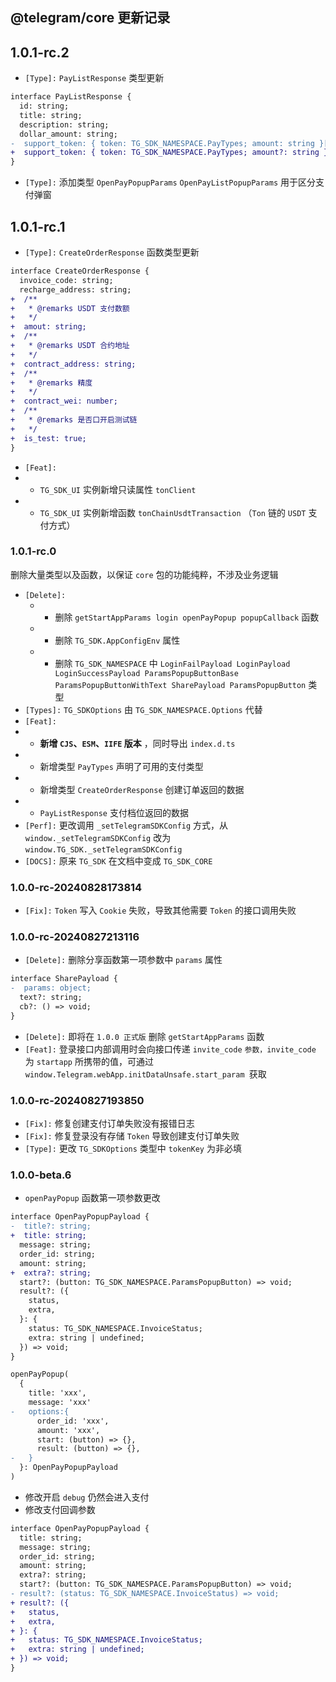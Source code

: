 ## @telegram/core 更新记录

## 1.0.1-rc.2

- `[Type]:` `PayListResponse` 类型更新

```diff
interface PayListResponse {
  id: string;
  title: string;
  description: string;
  dollar_amount: string;
-  support_token: { token: TG_SDK_NAMESPACE.PayTypes; amount: string }[];
+  support_token: { token: TG_SDK_NAMESPACE.PayTypes; amount?: string }[];
}
```

- `[Type]:` 添加类型 `OpenPayPopupParams` `OpenPayListPopupParams` 用于区分支付弹窗

## 1.0.1-rc.1

- `[Type]:` `CreateOrderResponse` 函数类型更新

```diff
interface CreateOrderResponse {
  invoice_code: string;
  recharge_address: string;
+  /**
+   * @remarks USDT 支付数额
+   */
+  amout: string;
+  /**
+   * @remarks USDT 合约地址
+   */
+  contract_address: string;
+  /**
+   * @remarks 精度
+   */
+  contract_wei: number;
+  /**
+   * @remarks 是否口开启测试链
+   */
+  is_test: true;
}
```

- `[Feat]:`
- - `TG_SDK_UI` 实例新增只读属性 `tonClient`
- - `TG_SDK_UI` 实例新增函数 `tonChainUsdtTransaction` （`Ton` 链的 `USDT` 支付方式）

### 1.0.1-rc.0

删除大量类型以及函数，以保证 `core` 包的功能纯粹，不涉及业务逻辑

- `[Delete]:`
  - - 删除 `getStartAppParams login openPayPopup popupCallback` 函数
  - - 删除 `TG_SDK.AppConfigEnv` 属性
  - - 删除 `TG_SDK_NAMESPACE` 中 `LoginFailPayload LoginPayload LoginSuccessPayload ParamsPopupButtonBase ParamsPopupButtonWithText SharePayload ParamsPopupButton` 类型
- `[Types]:` `TG_SDKOptions` 由 `TG_SDK_NAMESPACE.Options` 代替
- `[Feat]:`
- - **新增 `CJS`、`ESM`、`IIFE` 版本** ，同时导出 `index.d.ts`
- - 新增类型 `PayTypes` 声明了可用的支付类型
- - 新增类型 `CreateOrderResponse` 创建订单返回的数据
- - `PayListResponse` 支付档位返回的数据
- `[Perf]:` 更改调用 `_setTelegramSDKConfig` 方式，从 `window._setTelegramSDKConfig` 改为 `window.TG_SDK._setTelegramSDKConfig`
- `[DOCS]:` 原来 `TG_SDK` 在文档中变成 `TG_SDK_CORE`

### 1.0.0-rc-20240828173814

- `[Fix]:` `Token` 写入 `Cookie` 失败，导致其他需要 `Token` 的接口调用失败

### 1.0.0-rc-20240827213116

- `[Delete]:` 删除分享函数第一项参数中 `params` 属性

```diff
interface SharePayload {
-  params: object;
  text?: string;
  cb?: () => void;
}
```

- `[Delete]:` 即将在 `1.0.0 正式版` 删除 `getStartAppParams` 函数
- `[Feat]:` 登录接口内部调用时会向接口传递 `invite_code` `参数，invite_code` 为 `startapp` 所携带的值，可通过 `window.Telegram.webApp.initDataUnsafe.start_param `获取

### 1.0.0-rc-20240827193850

- `[Fix]:` 修复创建支付订单失败没有报错日志
- `[Fix]:` 修复登录没有存储 `Token` 导致创建支付订单失败
- `[Type]:` 更改 `TG_SDKOptions` 类型中 `tokenKey` 为非必填

### 1.0.0-beta.6

- `openPayPopup` 函数第一项参数更改

```diff
interface OpenPayPopupPayload {
-  title?: string;
+  title: string;
  message: string;
  order_id: string;
  amount: string;
+  extra?: string;
  start?: (button: TG_SDK_NAMESPACE.ParamsPopupButton) => void;
  result?: ({
    status,
    extra,
  }: {
    status: TG_SDK_NAMESPACE.InvoiceStatus;
    extra: string | undefined;
  }) => void;
}

openPayPopup(
  {
    title: 'xxx',
    message: 'xxx'
-   options:{
      order_id: 'xxx',
      amount: 'xxx',
      start: (button) => {},
      result: (button) => {},
-   }
  }: OpenPayPopupPayload
)
```

- 修改开启 `debug` 仍然会进入支付
- 修改支付回调参数

```diff
interface OpenPayPopupPayload {
  title: string;
  message: string;
  order_id: string;
  amount: string;
  extra?: string;
  start?: (button: TG_SDK_NAMESPACE.ParamsPopupButton) => void;
- result?: (status: TG_SDK_NAMESPACE.InvoiceStatus) => void;
+ result?: ({
+   status,
+   extra,
+ }: {
+   status: TG_SDK_NAMESPACE.InvoiceStatus;
+   extra: string | undefined;
+ }) => void;
}
```
